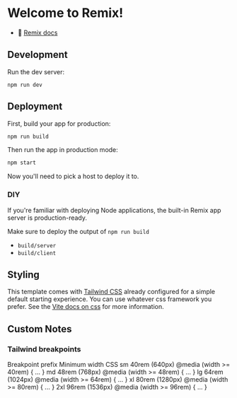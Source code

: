 # Welcome to Remix!

- 📖 [Remix docs](https://remix.run/docs)

## Development

Run the dev server:

```shellscript
npm run dev
```

## Deployment

First, build your app for production:

```sh
npm run build
```

Then run the app in production mode:

```sh
npm start
```

Now you'll need to pick a host to deploy it to.

### DIY

If you're familiar with deploying Node applications, the built-in Remix app server is production-ready.

Make sure to deploy the output of `npm run build`

- `build/server`
- `build/client`

## Styling

This template comes with [Tailwind CSS](https://tailwindcss.com/) already configured for a simple default starting experience. You can use whatever css framework you prefer. See the [Vite docs on css](https://vitejs.dev/guide/features.html#css) for more information.

## Custom Notes

### Tailwind breakpoints

Breakpoint prefix Minimum width CSS
sm 40rem (640px) @media (width >= 40rem) { ... }
md 48rem (768px) @media (width >= 48rem) { ... }
lg 64rem (1024px) @media (width >= 64rem) { ... }
xl 80rem (1280px) @media (width >= 80rem) { ... }
2xl 96rem (1536px) @media (width >= 96rem) { ... }
